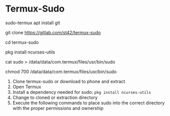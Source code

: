 # Termux-Sudo 

sudo-termux
apt install git

git clone https://gitlab.com/st42/termux-sudo

cd termux-sudo

pkg install ncurses-utils

cat sudo > /data/data/com.termux/files/usr/bin/sudo

chmod 700 /data/data/com.termux/files/usr/bin/sudo

1. Clone termux-sudo or download to phone and extract
2. Open Termux
3. Install a dependency needed for sudo:
   ```pkg install ncurses-utils```
4. Change to cloned or extraction directory
5. Execute the following commands to place sudo into the correct directory with the proper permissions and ownership

